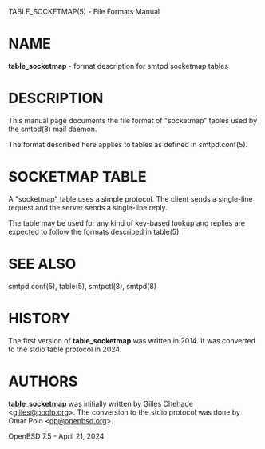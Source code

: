 TABLE\_SOCKETMAP(5) - File Formats Manual

# NAME

**table\_socketmap** - format description for smtpd socketmap tables

# DESCRIPTION

This manual page documents the file format of "socketmap" tables used by the
smtpd(8)
mail daemon.

The format described here applies to tables as defined in
smtpd.conf(5).

# SOCKETMAP TABLE

A "socketmap" table uses a simple protocol.
The client sends a single-line request and the server sends a single-line reply.

The table may be used for any kind of key-based lookup and replies are expected
to follow the formats described in
table(5).

# SEE ALSO

smtpd.conf(5),
table(5),
smtpctl(8),
smtpd(8)

# HISTORY

The first version of
**table\_socketmap**
was written in 2014.
It was converted to the stdio table protocol in 2024.

# AUTHORS

**table\_socketmap**
was initially written by
Gilles Chehade &lt;[gilles@poolp.org](mailto:gilles@poolp.org)&gt;.
The conversion to the stdio protocol was done by
Omar Polo &lt;[op@openbsd.org](mailto:op@openbsd.org)&gt;.

OpenBSD 7.5 - April 21, 2024
